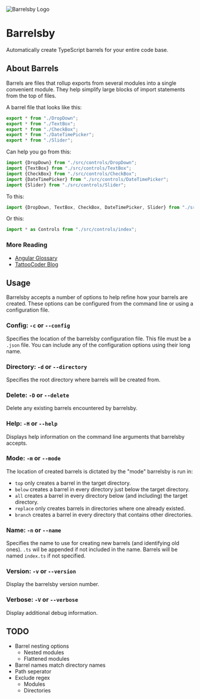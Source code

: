 ![Barrelsby Logo](https://github.com/bencoveney/barrelsby/blob/master/img/logo.png?raw=true)

# Barrelsby

Automatically create TypeScript barrels for your entire code base.

## About Barrels

Barrels are files that rollup exports from several modules into a single convenient module. They
help simplify large blocks of import statements from the top of files.

A barrel file that looks like this:

```TypeScript
export * from "./DropDown";
export * from "./TextBox";
export * from "./CheckBox";
export * from "./DateTimePicker";
export * from "./Slider";
```

Can help you go from this:

```TypeScript
import {DropDown} from "./src/controls/DropDown";
import {TextBox} from "./src/controls/TextBox";
import {CheckBox} from "./src/controls/CheckBox";
import {DateTimePicker} from "./src/controls/DateTimePicker";
import {Slider} from "./src/controls/Slider";
```

To this:

```TypeScript
import {DropDown, TextBox, CheckBox, DateTimePicker, Slider} from "./src/controls/index";
```

Or this:

```TypeScript
import * as Controls from "./src/controls/index";
```

### More Reading

* [Angular Glossary](https://angular.io/docs/ts/latest/glossary.html#!#B)
* [TattooCoder Blog](http://tattoocoder.com/angular2-barrels/)

## Usage

Barrelsby accepts a number of options to help refine how your barrels are created. These options
can be configured from the command line or using a configuration file.

### Config: `-c` or `--config`

Specifies the location of the barrelsby configuration file. This file must be a `.json` file. You
can include any of the configuration options using their long name.

### Directory: `-d` or `--directory`

Specifies the root directory where barrels will be created from.

### Delete: `-D` or `--delete`

Delete any existing barrels encountered by barrelsby.

### Help: `-H` or `--help`

Displays help information on the command line arguments that barrelsby accepts.

### Mode: `-m` or `--mode`

The location of created barrels is dictated by the "mode" barrelsby is run in:
- `top` only creates a barrel in the target directory.
- `below` creates a barrel in every directory just below the target directory.
- `all` creates a barrel in every directory below (and including) the target directory.
- `replace` only creates barrels in directories where one already existed.
- `branch` creates a barrel in every directory that contains other directories.

### Name: `-n` or `--name`

Specifies the name to use for creating new barrels (and identifying old ones). `.ts` wil be
appended if not included in the name. Barrels will be named `index.ts` if not specified.

### Version: `-v` or `--version`

Display the barrelsby version number.

### Verbose: `-V` or `--verbose`

Display additional debug information.

## TODO
* Barrel nesting options
  * Nested modules
  * Flattened modules
* Barrel names match directory names
* Path seperator
* Exclude regex
  * Modules
  * Directories
